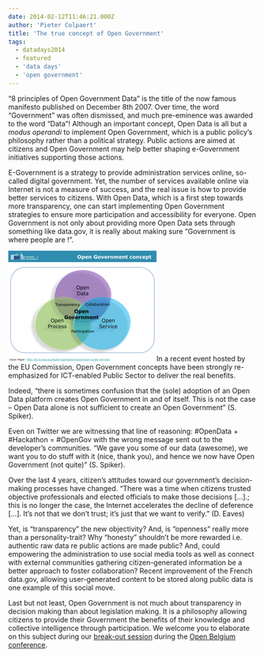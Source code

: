 ```yaml
---
date: 2014-02-12T11:46:21.000Z
author: 'Pieter Colpaert'
title: 'The true concept of Open Government'
tags:
  - datadays2014
  - featured
  - 'data days'
  - 'open government'
---
```


“8 principles of Open Government Data” is the title of the now famous manifesto published on December 8th 2007. Over time, the word “Government” was often dismissed, and much pre-eminence was awarded to the word “Data”! Although an important concept, Open Data is all but a _modus operandi_ to implement Open Government, which is a public policy’s philosophy rather than a political strategy. Public actions are aimed at citizens and Open Government may help better shaping e-Government initiatives supporting those actions.

E-Government is a strategy to provide administration services online, so-called digital government. Yet, the number of services available online via Internet is not a measure of success, and the real issue is how to provide better services to citizens. With Open Data, which is a first step towards more transparency, one can start implementing Open Government strategies to ensure more participation and accessibility for everyone. Open Government is not only about providing more Open Data sets through something like data.gov, it is really about making sure “Government is where people are !”.

[![OpenGovImage](OpenGovImage-300x224.png)](http://openbelgium.be/wp-content/uploads/2014/02/OpenGovImage.png)In a recent event hosted by the EU Commission, Open Government concepts have been strongly re-emphasized for ICT-enabled Public Sector to deliver the real benefits.

Indeed, “there is sometimes confusion that the (sole) adoption of an Open Data platform creates Open Government in and of itself. This is not the case – Open Data alone is not sufficient to create an Open Government” (S. Spiker).

Even on Twitter we are witnessing that line of reasoning: #OpenData + #Hackathon = #OpenGov with the wrong message sent out to the developer’s communities. “We gave you some of our data (awesome), we want you to do stuff with it (nice, thank you), and hence we now have Open Government (not quite)” (S. Spiker).

Over the last 4 years, citizen’s attitudes toward our government’s decision-making processes have changed. “There was a time when citizens trusted objective professionals and elected officials to make those decisions \[…\].; this is no longer the case, the Internet accelerates the decline of deference \[…\]. It’s not that we don’t trust; it’s just that we want to verify.” (D. Eaves)

Yet, is “transparency” the new objectivity? And, is “openness” really more than a personality-trait? Why “honesty” shouldn’t be more rewarded i.e. authentic raw data re public actions are made public? And, could empowering the administration to use social media tools as well as connect with external communities gathering citizen-generated information be a better approach to foster collaboration? Recent improvement of the French data.gov, allowing user-generated content to be stored along public data is one example of this social move.

Last but not least, Open Government is not much about transparency in decision making than about legislation making. It is a philosophy allowing citizens to provide their Government the benefits of their knowledge and collective intelligence through participation. We welcome you to elaborate on this subject during our [break-out session](http://www.datadays.eu/session/egov/) during the [Open Belgium conference](http://www.datadays.eu/open-belgium/).
